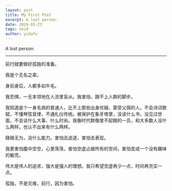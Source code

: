 ```yaml
---
layout: post
title: My First Post
excerpt: A lost person.
date: 2019-03-23
tags: void
author: yidafu
---
```


A lost person.

-----

前行就要做好孤独的准备。

我是个无名之辈。

身前身后，人都多如牛毛。

我恐惧，一无本领地在人流里盲从。我害怕，跟不上人群的脚步。

我知道是个一身毛病的普通人，比不上那些出身优越、蒙受父荫的人。不会诗词歌赋，不懂琴弦音律，不通礼仪传统。被保护在象牙塔里，没读什么书，没见过世面，不会谈什么大事、什么时尚。我像时代群像里不起眼的一员，和大多数人没什么两样，也认不出来有什么两样。

碌碌无为，没什么能力。害怕去追逐，害怕去表现。

我更害怕腹中空空，心里荡荡，害怕空虚占据所有的空间，害怕变成一个没有趣味的躯壳。

伟大是伟人的追求，强大是强人的理想。我只希望空虚再少一点，时间再充实一点。

孤独，不是灾难，前行，因为害怕。
